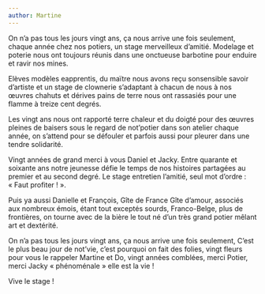 ```yaml
---
author: Martine
---
```


On n’a pas tous les jours vingt ans,
ça nous arrive une fois seulement,
chaque année chez nos potiers,
un stage merveilleux d’amitié.
Modelage et poterie
nous ont toujours réunis
dans une onctueuse barbotine
pour enduire et ravir nos mines.

Elèves modèles eapprentis,
du maïtre nous avons reçu
sonsensible savoir d’artiste
et un stage de clownerie
s’adaptant à chacun de nous
à nos œuvres chahuts et dérives
pains de terre nous ont rassasiés
pour une flamme à treize cent degrés.

Les vingt ans nous ont rapporté
terre chaleur et du doigté
pour des œuvres pleines de baisers
sous le regard de not’potier
dans son atelier chaque année,
on s’attend pour se défouler
et parfois aussi pour pleurer
dans une tendre solidarité.

Vingt années de grand merci
à vous Daniel et Jacky.
Entre quarante et soixante ans
notre jeunesse défie le temps
de nos histoires partagées
au premier et au second degré.
Le stage entretien l’amitié,
seul mot d’ordre : « Faut profiter ! ».

Puis ya aussi Danielle et François,
Gîte de France Gîte d’amour,
associés aux nombreux émois,
étant tout exceptés sourds,
Franco-Belge, plus de frontières,
on tourne avec de la bière
le tout né d’un très grand potier
mêlant art et dextérité.

On n’a pas tous les jours vingt ans,
ça nous arrive une fois seulement,
C’est le plus beau jour de not’vie,
c’est pourquoi on fait des folies,
vingt fleurs pour vous le rappeler
Martine et Do, vingt années comblées,
merci Potier, merci Jacky
« phénoménale » elle est la vie !

Vive le stage !
